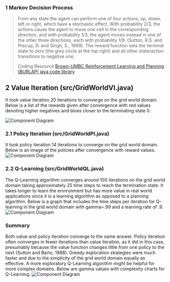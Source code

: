 ### 1 Markov Decision Process 

> From any state the agent can perform one of four actions, up, down, left or right, which have a stochastic effect. With probability 2/3, the actions cause the agent to move one cell in the corresponding direction, and with probability 1/3, the agent moves instead in one of the other three directions, each with probability 1/9. (Sutton, R.S. and Precup, D. and Singh, S., 1999).  The reward function sets the terminal state to zero (the grey circle at the top right) and all other state/action transitions to negative one.   
>
> Coding Resource <a href="https://github.com/jmacglashan/burlap">Brown-UMBC Reinforcement Learning and Planning (BURLAP) java code library</a>


## 2 Value Iteration (src/GridWorldVI.java)
It took value iteration 20 iterations to converge on the grid world domain.   Below is a list of the rewards given after convergence with red values denoting higher negatives and blues closer to the terminating state 0.  

![Component Diagram](/MDPs/images/ValueIterationRewards.PNG)

### 2.1 Policy Iteration (src/GridWorldPI.java)

It took policy iteration 14 iterations to converge on the grid world domain.   Below is an image of the policies after convergence with reward values.  
![Component Diagram](/GroupProject/Docs/DesignDocument/component.png)


### 2.2 Q-Learning (src/GridWorldQL.java)

The Q-Learning algorithm converges around 100 iterations on the grid world domain taking approximately 25 time steps to reach the termination state.   It takes longer to learn the environment but has more value in real world applications since it is a learning algorithm as opposed to a planning algorithm. Below is a graph that includes the time steps per iteration for Q-learning in the grid world domain with gamma=.99 and a learning rate of .9.   
![Component Diagram](/GroupProject/Docs/DesignDocument/component.png)


### Summary

Both value and policy iteration converge to the same answer.  Policy iteration often converges in fewer iterations than value iteration, as it did in this case, presumably because the value function changes little from one policy to the next (Sutton and Barto, 1988).  Greedy exploration strategies were much faster and due to the simplicity of the grid world domain equally as effective.  A more exploratory Q-Learning algorithm might be helpful for more complex domains. Below are gamma values with complexity charts for Q-Learning. 
![Component Diagram](/GroupProject/Docs/DesignDocument/component.png)
